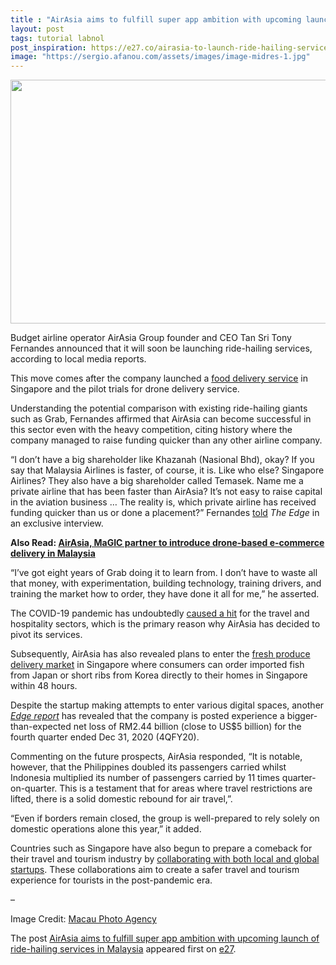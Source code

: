 ```yaml
---
title : "AirAsia aims to fulfill super app ambition with upcoming launch of ride-hailing services in Malaysia"
layout: post
tags: tutorial labnol
post_inspiration: https://e27.co/airasia-to-launch-ride-hailing-services-20210330/
image: "https://sergio.afanou.com/assets/images/image-midres-1.jpg"
---
```


<img loading="lazy" class="size-full wp-image-405155 aligncenter" src="https://e27.co/wp-content/uploads/2021/03/AirAsia-1.jpeg" alt="" width="689" height="390" />
<p>Budget airline operator AirAsia Group founder and CEO Tan Sri Tony Fernandes announced that it will soon be launching ride-hailing services, according to local media reports.</p>
<p>This move comes after the company launched a <a rel="follow" rel="follow" href="https://e27.co/airasia-launches-food-delivery-services-in-singapore-promises-5-per-cent-lower-fees-than-competitors-20210303/">food delivery service</a> in Singapore and the pilot trials for drone delivery service.</p>
<p>Understanding the potential comparison with existing ride-hailing giants such as Grab, Fernandes affirmed that AirAsia can become successful in this sector even with the heavy competition, citing history where the company managed to raise funding quicker than any other airline company.</p>
<p>&#8220;I don&#8217;t have a big shareholder like Khazanah (Nasional Bhd), okay? If you say that Malaysia Airlines is faster, of course, it is. Like who else? Singapore Airlines? They also have a big shareholder called Temasek. Name me a private airline that has been faster than AirAsia? It’s not easy to raise capital in the aviation business &#8230; The reality is, which private airline has received funding quicker than us or done a placement?&#8221; Fernandes <a rel="follow" href="https://www.theedgemarkets.com/article/it-clear-skies-ahead-airasia">told</a> <em>The Edge</em> in an exclusive interview.</p>
<p><strong>Also Read: <a rel="follow" href="https://e27.co/airasia-magic-partner-to-bring-urban-drone-delivery-services-to-mainstream-market-in-malaysia-20210308/">AirAsia, MaGIC partner to introduce drone-based e-commerce delivery in Malaysia</a></strong></p>
<p>“I’ve got eight years of Grab doing it to learn from. I don’t have to waste all that money, with experimentation, building technology, training drivers, and training the market how to order, they have done it all for me,” he asserted.</p>
<p>The COVID-19 pandemic has undoubtedly <a rel="follow" href="https://e27.co/3-learnings-from-ceo-and-founder-of-kkday-on-how-his-travel-startup-overcame-the-pandemic-20210128/">caused a hit</a> for the travel and hospitality sectors, which is the primary reason why AirAsia has decided to pivot its services.</p>
<p>Subsequently, AirAsia has also revealed plans to enter the <a rel="follow" rel="follow" href="https://e27.co/airasia-launches-food-delivery-services-in-singapore-promises-5-per-cent-lower-fees-than-competitors-20210303/">fresh produce delivery market</a> in Singapore where consumers can order imported fish from Japan or short ribs from Korea directly to their homes in Singapore within 48 hours.</p>
<p>Despite the startup making attempts to enter various digital spaces, another <em><a rel="follow" href="https://www.theedgemarkets.com/article/airasia-books-widerthanexpected-4q-net-loss-rm24b">Edge report</a></em> has revealed that the company is posted experience a bigger-than-expected net loss of RM2.44 billion (close to US$5 billion) for the fourth quarter ended Dec 31, 2020 (4QFY20).</p>
<p>Commenting on the future prospects, AirAsia responded, “It is notable, however, that the Philippines doubled its passengers carried whilst Indonesia multiplied its number of passengers carried by 11 times quarter-on-quarter. This is a testament that for areas where travel restrictions are lifted, there is a solid domestic rebound for air travel,”.</p>
<p>“Even if borders remain closed, the group is well-prepared to rely solely on domestic operations alone this year,” it added.</p>
<p>Countries such as Singapore have also begun to prepare a comeback for their travel and tourism industry by <a rel="follow" href="https://e27.co/how-singapore-is-working-with-startups-to-prepare-local-travel-and-tourism-industry-for-its-comeback-20201123/">collaborating with both local and global startups</a>. These collaborations aim to create a safer travel and tourism experience for tourists in the post-pandemic era.</p>
<p>&#8211;</p>
<p>Image Credit: <a class="_3XzpS _1ByhS _4kjHg _1O9Y0 _3l__V _1CBrG xLon9" rel="follow" href="https://unsplash.com/@macauphotoagency">Macau Photo Agency</a></p>
<p>The post <a rel="nofollow" href="https://e27.co/airasia-to-launch-ride-hailing-services-20210330/">AirAsia aims to fulfill super app ambition with upcoming launch of ride-hailing services in Malaysia</a> appeared first on <a rel="nofollow" href="https://e27.co">e27</a>.</p>
